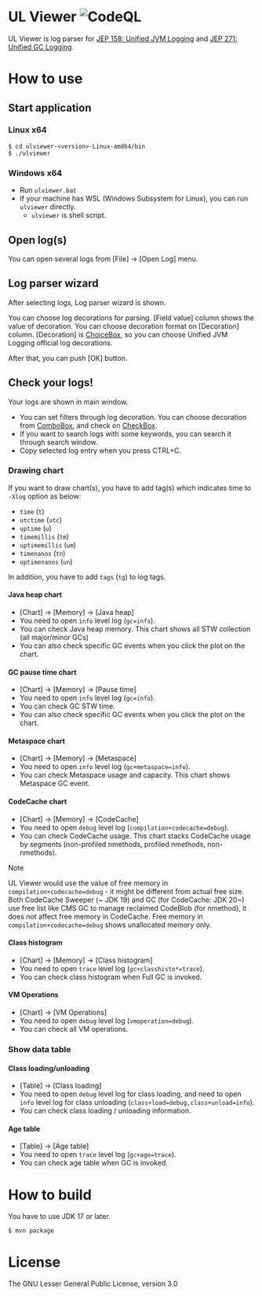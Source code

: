 UL Viewer
![CodeQL](../../workflows/CodeQL/badge.svg)
===================

UL Viewer is log parser for [JEP 158: Unified JVM Logging](http://openjdk.java.net/jeps/158) and [JEP 271: Unified GC Logging](http://openjdk.java.net/jeps/271).

# How to use

## Start application

### Linux x64

```
$ cd ulviewer-<version>-Linux-amd64/bin
$ ./ulviewer
```

### Windows x64

* Run `ulviewer.bat`
* If your machine has WSL (Windows Subsystem for Linux), you can run `ulviewer` directly.
    * `ulviewer` is shell script.

## Open log(s)

You can open several logs from [File] -> [Open Log] menu.

## Log parser wizard

After selecting logs, Log parser wizard is shown.

You can choose log decorations for parsing. [Field value] column shows the value of decoration. You can choose decoration format on [Decoration] column. [Decoration] is [ChoiceBox](https://docs.oracle.com/javase/8/javafx/api/javafx/scene/control/ChoiceBox.html), so you can choose Unified JVM Logging official log decorations.  

After that, you can push [OK] button.

## Check your logs!

Your logs are shown in main window.

* You can set filters through log decoration. You can choose decoration from [ComboBox](https://docs.oracle.com/javase/8/javafx/api/javafx/scene/control/ComboBox.html), and check on [CheckBox](https://docs.oracle.com/javase/8/javafx/api/javafx/scene/control/CheckBox.html).
* If you want to search logs with some keywords, you can search it through search window.
* Copy selected log entry when you press CTRL+C.

### Drawing chart

If you want to draw chart(s), you have to add tag(s) which indicates time to `-Xlog` option as below:

* `time` (`t`)
* `utctime` (`utc`)
* `uptime` (`u`)
* `timemillis` (`tm`)
* `uptimemillis` (`um`)
* `timenanos` (`tn`)
* `uptimenanos` (`un`)

In addition, you have to add `tags` (`tg`) to log tags.

#### Java heap chart

* [Chart] -> [Memory] -> [Java heap]
* You need to open `info` level log (`gc=info`).
* You can check Java heap memory. This chart shows all STW collection (all major/minor GCs)
* You can also check specific GC events when you click the plot on the chart.

#### GC pause time chart

* [Chart] -> [Memory] -> [Pause time]
* You need to open `info` level log (`gc=info`).
* You can check GC STW time.
* You can also check specific GC events when you click the plot on the chart.

#### Metaspace chart

* [Chart] -> [Memory] -> [Metaspace]
* You need to open `info` level log (`gc+metaspace=info`).
* You can check Metaspace usage and capacity. This chart shows Metaspace GC event.

#### CodeCache chart

* [Chart] -> [Memory] -> [CodeCache]
* You need to open `debug` level log (`compilation+codecache=debug`).
* You can check CodeCache usage. This chart stacks CodeCache usage by segments (non-profiled nmethods, profiled nmethods, non-nmethods).

> [!NOTE]
> UL Viewer would use the value of free memory in `compilation+codecache=debug` - it might be different from actual free size.
> Both CodeCache Sweeper (~ JDK 19) and GC (for CodeCache: JDK 20~) use free list like CMS GC to manage reclaimed CodeBlob (for nmethod), it does not affect free memory in CodeCache. Free memory in `compilation+codecache=debug` shows unallocated memory only.

#### Class histogram

* [Chart] -> [Memory] -> [Class histogram]
* You need to open `trace` level log (`gc+classhisto*=trace`).
* You can check class histogram when Full GC is invoked.

#### VM Operations

* [Chart] -> [VM Operations]
* You need to open `debug` level log (`vmoperation=debug`).
* You can check all VM operations.

### Show data table

#### Class loading/unloading

* [Table] -> [Class loading]
* You need to open `debug` level log for class loading, and need to open `info` level log for class unloading (`class+load=debug,class+unload=info`).
* You can check class loading / unloading information.

#### Age table

* [Table] -> [Age table]
* You need to open `trace` level log (`gc+age=trace`).
* You can check age table when GC is invoked.

# How to build

You have to use JDK 17 or later.

```
$ mvn package
```

# License

The GNU Lesser General Public License, version 3.0
